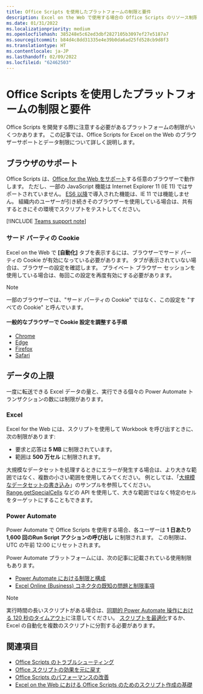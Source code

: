 ```yaml
---
title: Office Scripts を使用したプラットフォームの制限と要件
description: Excel on the Web で使用する場合の Office Scripts のリソース制限とブラウザーのサポート。
ms.date: 01/31/2022
ms.localizationpriority: medium
ms.openlocfilehash: 385248e5c62ed3dbf2827105b3097ef27e5187a7
ms.sourcegitcommit: b84d4c8dd31335e4e39b0da6ad25fd528cb9d8f3
ms.translationtype: HT
ms.contentlocale: ja-JP
ms.lasthandoff: 02/09/2022
ms.locfileid: "62462503"
---
```

# <a name="platform-limits-and-requirements-with-office-scripts"></a>Office Scripts を使用したプラットフォームの制限と要件

Office Scripts を開発する際に注意する必要があるプラットフォームの制限がいくつかあります。 この記事では、Office Scripts for Excel on the Web のブラウザーサポートとデータ制限について詳しく説明します。

## <a name="browser-support"></a>ブラウザのサポート

Office Scripts は、[Office for the Web をサポート](https://support.microsoft.com/office/ad1303e0-a318-47aa-b409-d3a5eb44e452)する任意のブラウザーで動作します。 ただし、一部の JavaScript 機能は Internet Explorer 11 (IE 11) ではサポートされていません。 [ES6 以降](https://www.w3schools.com/Js/js_es6.asp)で導入された機能は、IE 11 では機能しません。 組織内のユーザーが引き続きそのブラウザーを使用している場合は、共有するときにその環境でスクリプトをテストしてください。

[!INCLUDE [Teams support note](../includes/teams-support-note.md)]

### <a name="third-party-cookies"></a>サード パーティの Cookie

Excel on the Web で **[自動化]** タブを表示するには、ブラウザーでサード パーティの Cookie が有効になっている必要があります。 タブが表示されていない場合は、ブラウザーの設定を確認します。 プライベート ブラウザー セッションを使用している場合は、毎回この設定を再度有効にする必要があります。

> [!NOTE]
> 一部のブラウザーでは、"サード パーティの Cookie" ではなく、この設定を "すべての Cookie" と呼んでいます。

#### <a name="instructions-for-adjusting-cookie-settings-in-popular-browsers"></a>一般的なブラウザーで Cookie 設定を調整する手順

- [Chrome](https://support.google.com/chrome/answer/95647)
- [Edge](https://support.microsoft.com/microsoft-edge/597f04f2-c0ce-f08c-7c2b-541086362bd2)
- [Firefox](https://support.mozilla.org/kb/disable-third-party-cookies)
- [Safari](https://support.apple.com/guide/safari/manage-cookies-and-website-data-sfri11471/mac)

## <a name="data-limits"></a>データの上限

一度に転送できる Excel データの量と、実行できる個々の Power Automate トランザクションの数には制限があります。

### <a name="excel"></a>Excel

Excel for the Web には、スクリプトを使用して Workbook を呼び出すときに、次の制限があります:

- 要求と応答は **5 MB** に制限されています。
- 範囲は **500 万セル** に制限されます。

大規模なデータセットを処理するときにエラーが発生する場合は、より大きな範囲ではなく、複数の小さい範囲を使用してみてください。 例としては、「[大規模なデータセットの書き込み](../resources/samples/write-large-dataset.md)」のサンプルを参照してください。 [Range.getSpecialCells](/javascript/api/office-scripts/excelscript/excelscript.range#excelscript-excelscript-range-getspecialcells-member(1)) などの API を使用して、大きな範囲ではなく特定のセルをターゲットにすることもできます。

### <a name="power-automate"></a>Power Automate

Power Automate で Office Scripts を使用する場合、各ユーザーは **1 日あたり 1,600 回のRun Script アクションの呼び出し** に制限されます。 この制限は、UTC の午前 12:00 にリセットされます。

Power Automate プラットフォームには、次の記事に記載されている使用制限もあります。

- [Power Automate における制限と構成](/power-automate/limits-and-config)
- [Excel Online (Business) コネクタの既知の問題と制限事項](/connectors/excelonlinebusiness/#known-issues-and-limitations)

> [!NOTE]
> 実行時間の長いスクリプトがある場合は、[同期的 Power Automate 操作における 120 秒のタイムアウト](/power-automate/limits-and-config#timeout)に注意してください。 [スクリプトを最適化](../develop/web-client-performance.md)するか、Excel の自動化を複数のスクリプトに分割する必要があります。

## <a name="see-also"></a>関連項目

- [Office Scripts のトラブルシューティング](troubleshooting.md)
- [Office スクリプトの効果を元に戻す](undo.md)
- [Office Scripts のパフォーマンスの改善](../develop/web-client-performance.md)
- [Excel on the Web における Office Scripts のためのスクリプト作成の基礎](../develop/scripting-fundamentals.md)
